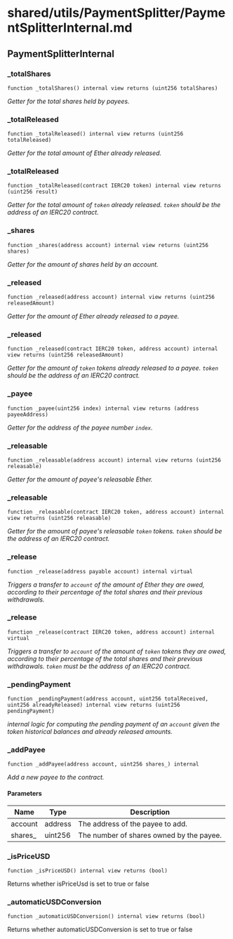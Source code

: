# shared/utils/PaymentSplitter/PaymentSplitterInternal.md

## PaymentSplitterInternal

### \_totalShares

```solidity
function _totalShares() internal view returns (uint256 totalShares)
```

_Getter for the total shares held by payees._

### \_totalReleased

```solidity
function _totalReleased() internal view returns (uint256 totalReleased)
```

_Getter for the total amount of Ether already released._

### \_totalReleased

```solidity
function _totalReleased(contract IERC20 token) internal view returns (uint256 result)
```

_Getter for the total amount of `token` already released. `token` should be the address of an IERC20 contract._

### \_shares

```solidity
function _shares(address account) internal view returns (uint256 shares)
```

_Getter for the amount of shares held by an account._

### \_released

```solidity
function _released(address account) internal view returns (uint256 releasedAmount)
```

_Getter for the amount of Ether already released to a payee._

### \_released

```solidity
function _released(contract IERC20 token, address account) internal view returns (uint256 releasedAmount)
```

_Getter for the amount of `token` tokens already released to a payee. `token` should be the address of an IERC20
contract._

### \_payee

```solidity
function _payee(uint256 index) internal view returns (address payeeAddress)
```

_Getter for the address of the payee number `index`._

### \_releasable

```solidity
function _releasable(address account) internal view returns (uint256 releasable)
```

_Getter for the amount of payee's releasable Ether._

### \_releasable

```solidity
function _releasable(contract IERC20 token, address account) internal view returns (uint256 releasable)
```

_Getter for the amount of payee's releasable `token` tokens. `token` should be the address of an IERC20 contract._

### \_release

```solidity
function _release(address payable account) internal virtual
```

_Triggers a transfer to `account` of the amount of Ether they are owed, according to their percentage of the total
shares and their previous withdrawals._

### \_release

```solidity
function _release(contract IERC20 token, address account) internal virtual
```

_Triggers a transfer to `account` of the amount of `token` tokens they are owed, according to their percentage of the
total shares and their previous withdrawals. `token` must be the address of an IERC20 contract._

### \_pendingPayment

```solidity
function _pendingPayment(address account, uint256 totalReceived, uint256 alreadyReleased) internal view returns (uint256 pendingPayment)
```

_internal logic for computing the pending payment of an `account` given the token historical balances and already
released amounts._

### \_addPayee

```solidity
function _addPayee(address account, uint256 shares_) internal
```

_Add a new payee to the contract._

#### Parameters

| Name     | Type    | Description                              |
| -------- | ------- | ---------------------------------------- |
| account  | address | The address of the payee to add.         |
| shares\_ | uint256 | The number of shares owned by the payee. |

### \_isPriceUSD

```solidity
function _isPriceUSD() internal view returns (bool)
```

Returns whether isPriceUsd is set to true or false

### \_automaticUSDConversion

```solidity
function _automaticUSDConversion() internal view returns (bool)
```

Returns whether automaticUSDConversion is set to true or false
